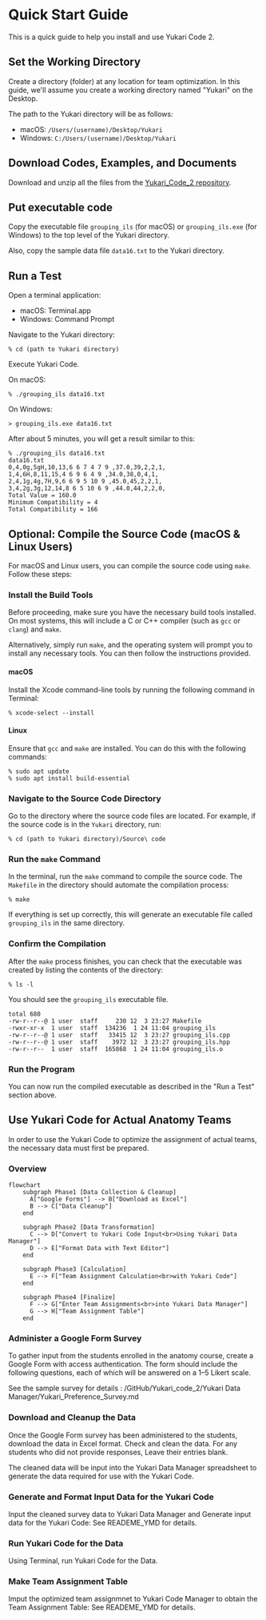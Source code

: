 # Quick Start Guide
This is a quick guide to help you install and use Yukari Code 2.

## Set the Working Directory

Create a directory (folder) at any location for team optimization. In this guide, we'll assume you create a working directory named "Yukari" on the Desktop.

The path to the Yukari directory will be as follows:

- macOS: `/Users/(username)/Desktop/Yukari`
- Windows: `C:/Users/(username)/Desktop/Yukari`

## Download Codes, Examples, and Documents

Download and unzip all the files from the [Yukari_Code_2 repository](https://github.com/tohru-murakami/Yukari_Code_2).

## Put executable code

Copy the executable file `grouping_ils` (for macOS) or `grouping_ils.exe` (for Windows) to the top level of the Yukari directory.

Also, copy the sample data file `data16.txt` to the Yukari directory.

## Run a Test

Open a terminal application:

- macOS: Terminal.app
- Windows: Command Prompt

Navigate to the Yukari directory:

```
% cd (path to Yukari directory)
```

Execute Yukari Code.

On macOS:

```
% ./grouping_ils data16.txt
```

On Windows:

```
> grouping_ils.exe data16.txt
```

After about 5 minutes, you will get a result similar to this:

```
% ./grouping_ils data16.txt 
data16.txt
0,4,0g,5gH,10,13,6 6 7 4 7 9 ,37.0,39,2,2,1,
1,4,6H,8,11,15,4 6 9 6 4 9 ,34.0,38,0,4,1,
2,4,1g,4g,7H,9,6 6 9 5 10 9 ,45.0,45,2,2,1,
3,4,2g,3g,12,14,8 6 5 10 6 9 ,44.0,44,2,2,0,
Total Value = 160.0
Minimum Compatibility = 4
Total Compatibility = 166
```

## Optional: Compile the Source Code (macOS & Linux Users)

For macOS and Linux users, you can compile the source code using `make`. Follow these steps:

### Install the Build Tools

Before proceeding, make sure you have the necessary build tools installed. On most systems, this will include a C or C++ compiler (such as `gcc` or `clang`) and `make`.

Alternatively, simply run `make`, and the operating system will prompt you to install any necessary tools. You can then follow the instructions provided.

#### macOS

  Install the Xcode command-line tools by running the following command in Terminal:

  ```
  % xcode-select --install
  ```

#### Linux

Ensure that `gcc` and `make` are installed. You can do this with the following commands:

  ```
  % sudo apt update
  % sudo apt install build-essential
  ```

### Navigate to the Source Code Directory

Go to the directory where the source code files are located. For example, if the source code is in the `Yukari` directory, run:

```
% cd (path to Yukari directory)/Source\ code
```

### Run the `make` Command

In the terminal, run the `make` command to compile the source code. The `Makefile` in the directory should automate the compilation process:

```
% make
```

If everything is set up correctly, this will generate an executable file called `grouping_ils` in the same directory.

### Confirm the Compilation

After the `make` process finishes, you can check that the executable was created by listing the contents of the directory:

```
% ls -l
```

You should see the `grouping_ils` executable file.

```
total 680
-rw-r--r--@ 1 user  staff     230 12  3 23:27 Makefile
-rwxr-xr-x  1 user  staff  134236  1 24 11:04 grouping_ils
-rw-r--r--@ 1 user  staff   33415 12  3 23:27 grouping_ils.cpp
-rw-r--r--@ 1 user  staff    3972 12  3 23:27 grouping_ils.hpp
-rw-r--r--  1 user  staff  165868  1 24 11:04 grouping_ils.o
```

### Run the Program
You can now run the compiled executable as described in the "Run a Test" section above.

## Use Yukari Code for Actual Anatomy Teams
In order to use the Yukari Code to optimize the assignment of actual  teams, the necessary data must first be prepared.

### Overview

```mermaid
flowchart
    subgraph Phase1 [Data Collection & Cleanup]
      A["Google Forms"] --> B["Download as Excel"]
      B --> C["Data Cleanup"]
    end

    subgraph Phase2 [Data Transformation]
      C --> D["Convert to Yukari Code Input<br>Using Yukari Data Manager"]
      D --> E["Format Data with Text Editor"]
    end

    subgraph Phase3 [Calculation]
      E --> F["Team Assignment Calculation<br>with Yukari Code"]
    end

    subgraph Phase4 [Finalize]
      F --> G["Enter Team Assignments<br>into Yukari Data Manager"]
      G --> H["Team Assignment Table"]
    end
```

### Administer a Google Form Survey

To gather input from the students enrolled in the anatomy course, create a Google Form with access authentication. The form should include the following questions, each of which will be answered on a 1–5 Likert scale. 

See the sample survey for details : /GitHub/Yukari_code_2/Yukari Data Manager/Yukari_Preference_Survey.md

### Download and Cleanup the Data

Once the Google Form survey has been administered to the students, download the data in Excel format. Check and clean the data. For any students who did not provide responses, Leave their entries blank.

The cleaned data will be input into the Yukari Data Manager spreadsheet to generate the data required for use with the Yukari Code.

### Generate and Format Input Data for the Yukari Code

Input the cleaned survey data to Yukari Data Manager and Generate input data for the Yukari Code: See READEME_YMD for details.

### Run Yukari Code for the Data

Using Terminal, run Yukari Code for the Data.

### Make Team Assignment Table

Imput the optimized team assignmnet to Yukari Code Manager to obtain the Team Assignment Table: See READEME_YMD for details.
